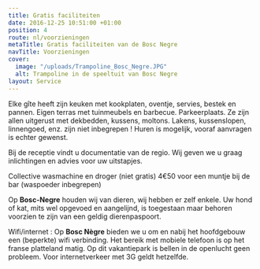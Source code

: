 ```yaml
---
title: Gratis faciliteiten
date: 2016-12-25 10:51:00 +01:00
position: 4
route: nl/voorzieningen
metaTitle: Gratis faciliteiten van de Bosc Negre
navTitle: Voorzieningen
cover:
  image: "/uploads/Trampoline_Bosc_Negre.JPG"
  alt: Trampoline in de speeltuit van Bosc Negre
layout: Service
---
```


Elke gîte heeft zijn keuken met kookplaten, oventje, servies, bestek en pannen. Eigen terras met tuinmeubels en barbecue. Parkeerplaats. Ze zijn allen uitgerust met dekbedden, kussens, moltons. Lakens, kussenslopen, linnengoed, enz. zijn niet inbegrepen ! Huren is mogelijk, vooraf aanvragen is echter gewenst.

Bij de receptie vindt u documentatie van de regio.
Wij geven we u graag inlichtingen en advies voor uw uitstapjes.

Collective wasmachine en droger (niet gratis) 4€50 voor een muntje bij de bar (waspoeder inbegrepen)

Op **Bosc-Negre** houden wij van dieren, wij hebben er zelf enkele. Uw hond of kat, mits wel opgevoed en aangelijnd, is toegestaan maar behoren voorzien te zijn van een geldig dierenpaspoort.

Wifi/internet : Op **Bosc Nègre** bieden we u om en nabij het hoofdgebouw een (beperkte) wifi verbinding. Het bereik met mobiele telefoon is op het franse platteland matig. Op dit vakantiepark is bellen in de openlucht geen probleem. Voor internetverkeer met 3G geldt hetzelfde. 